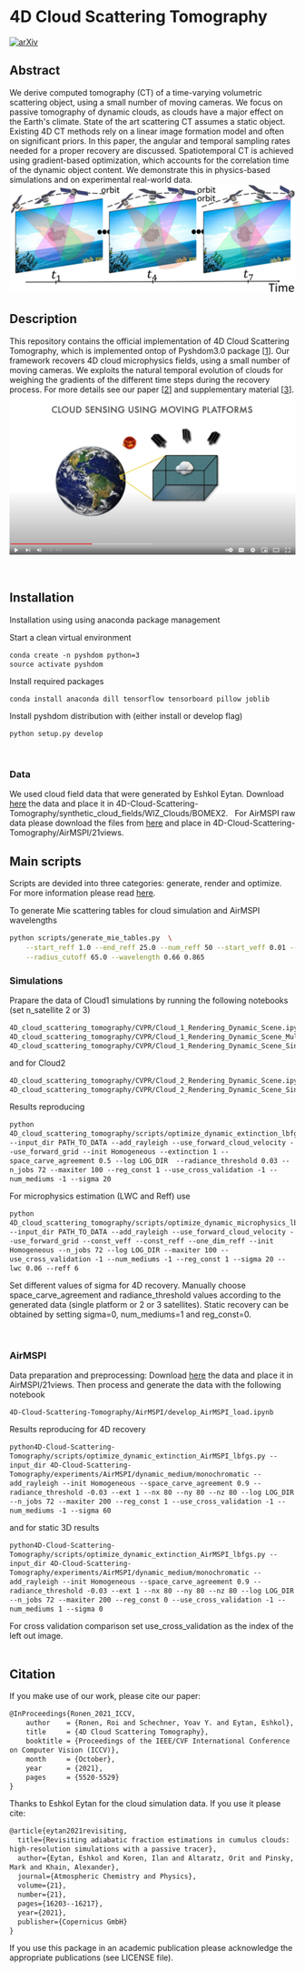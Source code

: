 # 4D Cloud Scattering Tomography
[![arXiv](https://img.shields.io/static/v1?label=ICCV2021&message=4DCloudCT&color=blueviolet)](https://openaccess.thecvf.com/content/ICCV2021/papers/Ronen_4D_Cloud_Scattering_Tomography_ICCV_2021_paper.pdf)

## Abstract
We derive computed tomography (CT) of a time-varying volumetric scattering object, using a small number of moving cameras. We focus on passive tomography of dynamic clouds, as clouds have a major effect on the Earth's climate. State of the art scattering CT assumes a static object. Existing 4D CT methods rely on a linear image formation model and often on significant priors. In this paper, the angular and temporal sampling rates needed for a proper recovery are discussed. Spatiotemporal CT is achieved using gradient-based optimization, which accounts for the correlation time of the dynamic object content. We demonstrate this in physics-based simulations and on experimental real-world data.
![4DcloudScatteringTomography](4DcloudScatteringTomography.png)

## Description
This repository contains the official implementation of 4D Cloud Scattering Tomography, which is implemented ontop of Pyshdom3.0 package [[1]].
Our framework recovers 4D cloud microphysics fields, using a small number of moving cameras. We exploits the natural temporal evolution of clouds for weighing the gradients of the different time steps during the recovery process. For more details see our paper [[2]] and supplementary material [[3]].
[![4DcloudScatteringTomography_video](youtube_screenshot.png)](https://www.youtube.com/watch?v=_bfyfejJ7Xg&t=5s "4DcloudScatteringTomography_video")



[1]: https://github.com/aviadlevis/pyshdom
[2]: https://openaccess.thecvf.com/content/ICCV2021/papers/Ronen_4D_Cloud_Scattering_Tomography_ICCV_2021_paper.pdf
[3]: https://openaccess.thecvf.com/content/ICCV2021/supplemental/Ronen_4D_Cloud_Scattering_ICCV_2021_supplemental.pdf


&nbsp;


## Installation 
Installation using using anaconda package management

Start a clean virtual environment
```
conda create -n pyshdom python=3
source activate pyshdom
```

Install required packages
```
conda install anaconda dill tensorflow tensorboard pillow joblib
```

Install pyshdom distribution with (either install or develop flag)
```
python setup.py develop
```

&nbsp;

### Data
We used cloud field data that were generated by Eshkol Eytan. Download [here](https://technionmail-my.sharepoint.com/:f:/g/personal/roironen_campus_technion_ac_il/EkwMkT74AdBMmFlD-blUIBsBPx79O3glbbVLo9CfRSYeSg?e=bjcPhv) the data and place it in 4D-Cloud-Scattering-Tomography/synthetic_cloud_fields/WIZ_Clouds/BOMEX2.
&nbsp;
For AirMSPI raw data please download the files from [here](https://technionmail-my.sharepoint.com/:f:/g/personal/roironen_campus_technion_ac_il/EpqZczvgj05NpC2JGPO8kjwBrI77-v5JKC9Cw7gJFkiPFA?e=YUPwwt) and place in 4D-Cloud-Scattering-Tomography/AirMSPI/21views.

## Main scripts
Scripts are devided into three categories: generate, render and optimize. For more information please read [here](https://github.com/ronenroi/4D-Cloud-Scattering-Tomography/blob/master/scripts/README.md).

To generate Mie scattering tables for cloud simulation and AirMSPI wavelengths
```sh
python scripts/generate_mie_tables.py  \
    --start_reff 1.0 --end_reff 25.0 --num_reff 50 --start_veff 0.01 --end_veff 0.2 --num veff 50 \
    --radius_cutoff 65.0 --wavelength 0.66 0.865
```
### Simulations
Prapare the data of Cloud1 simulations by running the following notebooks (set n_satellite 2 or 3)
```
4D_cloud_scattering_tomography/CVPR/Cloud_1_Rendering_Dynamic_Scene.ipynb
4D_cloud_scattering_tomography/CVPR/Cloud_1_Rendering_Dynamic_Scene_Multispectral.ipynb
4D_cloud_scattering_tomography/CVPR/Cloud_1_Rendering_Dynamic_Scene_Single_Platform.ipynb
```

and for Cloud2 
```
4D_cloud_scattering_tomography/CVPR/Cloud_2_Rendering_Dynamic_Scene.ipynb
4D_cloud_scattering_tomography/CVPR/Cloud_2_Rendering_Dynamic_Scene_Single_Platform.ipynb
```

Results reproducing


```
python 4D_cloud_scattering_tomography/scripts/optimize_dynamic_extinction_lbfgs.py --input_dir PATH_TO_DATA --add_rayleigh --use_forward_cloud_velocity --use_forward_grid --init Homogeneous --extinction 1 --space_carve_agreement 0.5 --log LOG_DIR  --radiance_threshold 0.03 --n_jobs 72 --maxiter 100 --reg_const 1 --use_cross_validation -1 --num_mediums -1 --sigma 20
```

For microphysics estimation (LWC and Reff) use
```
python 4D_cloud_scattering_tomography/scripts/optimize_dynamic_microphysics_lbfgs.py --input_dir PATH_TO_DATA --add_rayleigh --use_forward_cloud_velocity --use_forward_grid --const_veff --const_reff --one_dim_reff --init Homogeneous --n_jobs 72 --log LOG_DIR --maxiter 100 --use_cross_validation -1 --num_mediums -1 --reg_const 1 --sigma 20 --lwc 0.06 --reff 6
```

Set different values of sigma for 4D recovery. Manually choose space_carve_agreement and radiance_threshold values according to the generated data (single platform or 2 or 3 satellites). Static recovery can be obtained by setting sigma=0, num_mediums=1 and reg_const=0.

&nbsp;

### AirMSPI
Data preparation and preprocessing: Download [here](https://technionmail-my.sharepoint.com/:f:/g/personal/roironen_campus_technion_ac_il/EpqZczvgj05NpC2JGPO8kjwBrI77-v5JKC9Cw7gJFkiPFA?e=W4nTS9)  the data and place it in AirMSPI/21views.
Then process and generate the data with the following notebook
```
4D-Cloud-Scattering-Tomography/AirMSPI/develop_AirMSPI_load.ipynb
```

Results reproducing for 4D recovery

```
python4D-Cloud-Scattering-Tomography/scripts/optimize_dynamic_extinction_AirMSPI_lbfgs.py --input_dir 4D-Cloud-Scattering-Tomography/experiments/AirMSPI/dynamic_medium/monochromatic --add_rayleigh --init Homogeneous --space_carve_agreement 0.9 --radiance_threshold -0.03 --ext 1 --nx 80 --ny 80 --nz 80 --log LOG_DIR --n_jobs 72 --maxiter 200 --reg_const 1 --use_cross_validation -1 --num_mediums -1 --sigma 60
```

and for static 3D results
```
python4D-Cloud-Scattering-Tomography/scripts/optimize_dynamic_extinction_AirMSPI_lbfgs.py --input_dir 4D-Cloud-Scattering-Tomography/experiments/AirMSPI/dynamic_medium/monochromatic --add_rayleigh --init Homogeneous --space_carve_agreement 0.9 --radiance_threshold -0.03 --ext 1 --nx 80 --ny 80 --nz 80 --log LOG_DIR --n_jobs 72 --maxiter 200 --reg_const 0 --use_cross_validation -1 --num_mediums 1 --sigma 0
```

For cross validation comparison set use_cross_validation as the index of the left out image.  
&nbsp;


## Citation
If you make use of our work, please cite our paper:
```
@InProceedings{Ronen_2021_ICCV,
    author    = {Ronen, Roi and Schechner, Yoav Y. and Eytan, Eshkol},
    title     = {4D Cloud Scattering Tomography},
    booktitle = {Proceedings of the IEEE/CVF International Conference on Computer Vision (ICCV)},
    month     = {October},
    year      = {2021},
    pages     = {5520-5529}
}
```
Thanks to Eshkol Eytan for the cloud simulation data. If you use it please cite:
```
@article{eytan2021revisiting,
  title={Revisiting adiabatic fraction estimations in cumulus clouds: high-resolution simulations with a passive tracer},
  author={Eytan, Eshkol and Koren, Ilan and Altaratz, Orit and Pinsky, Mark and Khain, Alexander},
  journal={Atmospheric Chemistry and Physics},
  volume={21},
  number={21},
  pages={16203--16217},
  year={2021},
  publisher={Copernicus GmbH}
}
```

If you use this package in an academic publication please acknowledge the appropriate publications (see LICENSE file). 

